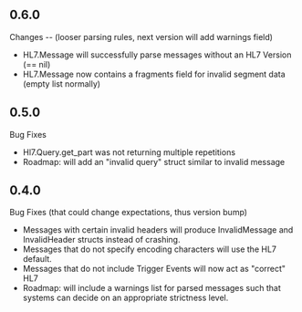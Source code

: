
## 0.6.0

Changes -- (looser parsing rules, next version will add warnings field)

- HL7.Message will successfully parse messages without an HL7 Version (== nil)
- HL7.Message now contains a fragments field for invalid segment data (empty list normally)

## 0.5.0

Bug Fixes

- Hl7.Query.get_part was not returning multiple repetitions
- Roadmap: will add an "invalid query" struct similar to invalid message


## 0.4.0

Bug Fixes (that could change expectations, thus version bump)

- Messages with certain invalid headers will produce InvalidMessage and InvalidHeader structs instead of crashing.
- Messages that do not specify encoding characters will use the HL7 default.
- Messages that do not include Trigger Events will now act as "correct" HL7
- Roadmap: will include a warnings list for parsed messages such that systems can decide on an appropriate strictness level.